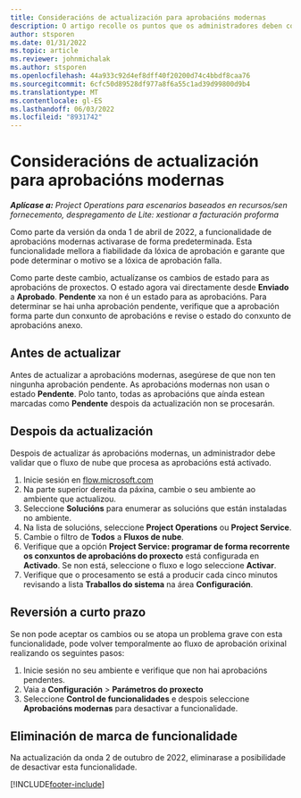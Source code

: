 ```yaml
---
title: Consideracións de actualización para aprobacións modernas
description: O artigo recolle os puntos que os administradores deben considerar cando activan a funcionalidade de Aprobacións modernas.
author: stsporen
ms.date: 01/31/2022
ms.topic: article
ms.reviewer: johnmichalak
ms.author: stsporen
ms.openlocfilehash: 44a933c92d4ef8dff40f20200d74c4bbdf8caa76
ms.sourcegitcommit: 6cfc50d89528df977a8f6a55c1ad39d99800d9b4
ms.translationtype: MT
ms.contentlocale: gl-ES
ms.lasthandoff: 06/03/2022
ms.locfileid: "8931742"
---
```

# <a name="upgrade-considerations-for-modern-approvals"></a>Consideracións de actualización para aprobacións modernas 

_**Aplícase a:** Project Operations para escenarios baseados en recursos/sen fornecemento, despregamento de Lite: xestionar a facturación proforma_

Como parte da versión da onda 1 de abril de 2022, a funcionalidade de aprobacións modernas activarase de forma predeterminada. Esta funcionalidade mellora a fiabilidade da lóxica de aprobación e garante que pode determinar o motivo se a lóxica de aprobación falla.

Como parte deste cambio, actualízanse os cambios de estado para as aprobacións de proxectos. O estado agora vai directamente desde **Enviado** a **Aprobado**. **Pendente** xa non é un estado para as aprobacións. Para determinar se hai unha aprobación pendente, verifique que a aprobación forma parte dun conxunto de aprobacións e revise o estado do conxunto de aprobacións anexo.

## <a name="before-you-upgrade"></a>Antes de actualizar

Antes de actualizar a aprobacións modernas, asegúrese de que non ten ningunha aprobación pendente. As aprobacións modernas non usan o estado **Pendente**. Polo tanto, todas as aprobacións que aínda estean marcadas como **Pendente** despois da actualización non se procesarán.

## <a name="after-you-upgrade"></a>Despois da actualización

Despois de actualizar ás aprobacións modernas, un administrador debe validar que o fluxo de nube que procesa as aprobacións está activado.

1. Inicie sesión en [flow.microsoft.com](https://flow.microsoft.com)
2. Na parte superior dereita da páxina, cambie o seu ambiente ao ambiente que actualizou.
3. Seleccione **Solucións** para enumerar as solucións que están instaladas no ambiente.
4. Na lista de solucións, seleccione **Project Operations** ou **Project Service**.
5. Cambie o filtro de **Todos** a **Fluxos de nube**.
6. Verifique que a opción **Project Service: programar de forma recorrente os conxuntos de aprobacións do proxecto** está configurada en **Activado**. Se non está, seleccione o fluxo e logo seleccione **Activar**.
7. Verifique que o procesamento se está a producir cada cinco minutos revisando a lista **Traballos do sistema** na área **Configuración**.

## <a name="short-term-rollback"></a>Reversión a curto prazo

Se non pode aceptar os cambios ou se atopa un problema grave con esta funcionalidade, pode volver temporalmente ao fluxo de aprobación orixinal realizando os seguintes pasos:
1. Inicie sesión no seu ambiente e verifique que non hai aprobacións pendentes.
2. Vaia a **Configuración** > **Parámetros do proxecto**
3. Seleccione **Control de funcionalidades** e despois seleccione **Aprobacións modernas** para desactivar a funcionalidade.

## <a name="removing-the-feature-flag"></a>Eliminación de marca de funcionalidade

Na actualización da onda 2 de outubro de 2022, eliminarase a posibilidade de desactivar esta funcionalidade.

[!INCLUDE[footer-include](../includes/footer-banner.md)]
